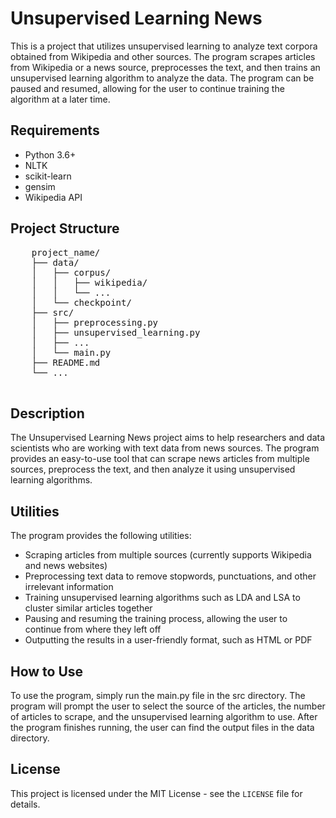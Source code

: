 
   <!DOCTYPE html>
<html>
  <head>

  </head>
  <body>
    <h1>Unsupervised Learning News</h1>
    <p>
      This is a project that utilizes unsupervised learning to analyze text corpora obtained from Wikipedia and other sources. The program scrapes articles from Wikipedia or a news source, preprocesses the text, and then trains an unsupervised learning algorithm to analyze the data. The program can be paused and resumed, allowing for the user to continue training the algorithm at a later time.
    </p>
     <h2>Requirements</h2>
    <ul>
        <li>Python 3.6+</li>
        <li>NLTK</li>
        <li>scikit-learn</li>
        <li>gensim</li>
        <li>Wikipedia API</li>
    </ul>
    <h2>Project Structure</h2>
    <pre>
    project_name/
    ├── data/
    │   ├── corpus/
    │   │   ├── wikipedia/
    │   │   └── ...
    │   └── checkpoint/
    ├── src/
    │   ├── preprocessing.py
    │   ├── unsupervised_learning.py
    │   ├── ...
    │   └── main.py
    ├── README.md
    └── ...
    </pre>
    <h2>Description</h2>
    <p>
      The Unsupervised Learning News project aims to help researchers and data scientists who are working with text data from news sources. The program provides an easy-to-use tool that can scrape news articles from multiple sources, preprocess the text, and then analyze it using unsupervised learning algorithms.
    </p>
    <h2>Utilities</h2>
    <p>
      The program provides the following utilities:
    </p>
    <ul>
      <li>Scraping articles from multiple sources (currently supports Wikipedia and news websites)</li>
      <li>Preprocessing text data to remove stopwords, punctuations, and other irrelevant information</li>
      <li>Training unsupervised learning algorithms such as LDA and LSA to cluster similar articles together</li>
      <li>Pausing and resuming the training process, allowing the user to continue from where they left off</li>
      <li>Outputting the results in a user-friendly format, such as HTML or PDF</li>
    </ul>
    <h2>How to Use</h2>
    <p>
      To use the program, simply run the main.py file in the src directory. The program will prompt the user to select the source of the articles, the number of articles to scrape, and the unsupervised learning algorithm to use. After the program finishes running, the user can find the output files in the data directory.
    </p>
    
  

   <h2>License</h2>
   <p>This project is licensed under the MIT License - see the <code>LICENSE</code> file for details.</p>
  </body>
</html>


